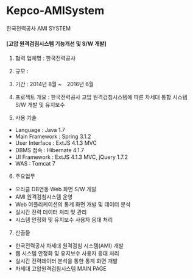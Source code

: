 

# Kepco-AMISystem
한국전력공사 AMI SYSTEM


#### [고압 원격검침시스템 기능개선 및 S/W 개발]

1. 협력 업체명 : 한국전력공사
2. 규모 :
3. 기간 : 2014년 8월 ~　2016년 6월
4. 프로젝트 개요 : 한국전력공사 고압 원격검침시스템에 따른 차세대 통합 시스템 S/W 개발 및 유지보수

5. 사용 기술 
* Language : Java 1.7
* Main Framework : Spring 3.1.2
* User Interface : ExtJS 4.1.3 MVC
* DBMS 접속 : Hibernate 4.1.7
* UI Framework : ExtJS 4.1.3 MVC, jQuery 1.7.2
* WAS : Tomcat 7

6. 주요업무
* 오라클 DB연동 Web 화면 S/W 개발
* AMI 원격검침시스템 운영
* Web 어플리케이션의 통계 화면 개발 및 데이터 분석
* 실시간 전력 데이터 처리 및 관리
* 시스템 안정화 및 유지보수 사용자 응대 처리

7. 산출물
* 한국전력공사 차세대 원격검침 시스템(AMI) 개발
* 웹 시스템 안정화 및 유지보수 사용자 응대 처리
* 실시간 전력데이터 분석을 통한 통계 화면 개발
* 차세대 고압원격검침시스템 MAIN PAGE

